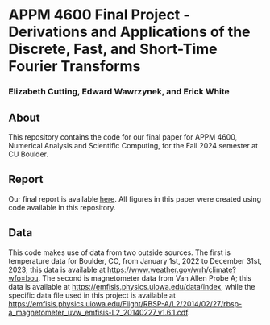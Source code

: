 # APPM 4600 Final Project - Derivations and Applications of the Discrete, Fast, and Short-Time Fourier Transforms
### Elizabeth Cutting, Edward Wawrzynek, and Erick White

## About

This repository contains the code for our final paper for APPM 4600, Numerical Analysis and Scientific Computing, for the Fall 2024 semester at CU Boulder.
 
## Report

Our final report is available <a href="APPM_4600_FFT_Report_EEE.pdf">here</a>. All figures in this paper were created using code available in this repository.

## Data

This code makes use of data from two outside sources. The first is temperature data for Boulder, CO, from January 1st, 2022 to December 31st, 2023; this data is available at https://www.weather.gov/wrh/climate?wfo=bou. The second is magnetometer data from Van Allen Probe A; this data is available at https://emfisis.physics.uiowa.edu/data/index, while the specific data file used in this project is available at https://emfisis.physics.uiowa.edu/Flight/RBSP-A/L2/2014/02/27/rbsp-a_magnetometer_uvw_emfisis-L2_20140227_v1.6.1.cdf.